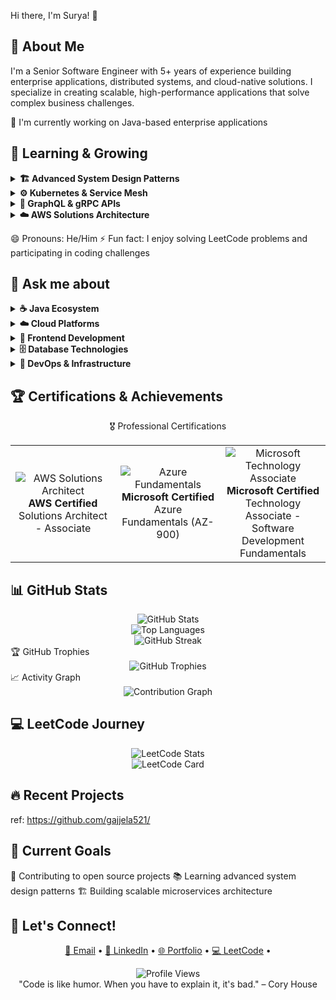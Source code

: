 Hi there, I'm Surya! 👋

## 🚀 About Me
I'm a Senior Software Engineer with 5+ years of experience building enterprise applications, distributed systems, and cloud-native solutions. I specialize in creating scalable, high-performance applications that solve complex business challenges.

🔭 I'm currently working on Java-based enterprise applications


## 🌱 Learning & Growing
<details>
<summary><b>🏗️ Advanced System Design Patterns</b></summary>
<br>
- Distributed systems architecture<br>
- Microservices communication patterns<br>
- Data consistency and CQRS<br>
- Event sourcing and saga patterns
</details>
<details>
<summary><b>⚙️ Kubernetes & Service Mesh</b></summary>
<br>
- Container orchestration at scale<br>
- Istio service mesh implementation<br>
- Traffic management and load balancing<br>
- Observability and monitoring
</details>
<details>
<summary><b>🔗 GraphQL & gRPC APIs</b></summary>
<br>
- GraphQL schema design and optimization<br>
- gRPC for high-performance communication<br>
- API gateway patterns<br>
- Real-time subscriptions
</details>
<details>
<summary><b>☁️ AWS Solutions Architecture</b></summary>
<br>
- Working toward Professional certification<br>
- Well-Architected Framework principles<br>
- Multi-region architectures<br>
- Cost optimization strategies
</details>


😄 Pronouns: He/Him
⚡ Fun fact: I enjoy solving LeetCode problems and participating in coding challenges

## 💬 Ask me about 

<details>
<summary><b>☕ Java Ecosystem</b></summary>
<br>
- Spring Boot, Spring Cloud, JPA/Hibernate<br>
- Maven/Gradle, JUnit/Mockito (92% test coverage)<br>
- Microservices architecture & design patterns
</details>
<details>
<summary><b>☁️ Cloud Platforms</b></summary>
<br>
- <b>AWS:</b> Lambda, EKS, DynamoDB, SNS/SQS, CloudWatch<br>
- <b>Azure:</b> AKS, App Services, Functions, VNets<br>
- Infrastructure as Code with Terraform
</details>
<details>
<summary><b>🎨 Frontend Development</b></summary>
<br>
- React, TypeScript, Next.js, Redux<br>
- Component optimization (38% response time improvement)<br>
- Modern CSS frameworks & responsive design
</details>
<details>
<summary><b>🗄️ Database Technologies</b></summary>
<br>
- PostgreSQL, MongoDB, MySQL, DynamoDB<br>
- Query optimization (70% execution time reduction)<br>
- Schema design & migration strategies
</details>
<details>
<summary><b>🔧 DevOps & Infrastructure</b></summary>
<br>
- Docker, Kubernetes, Jenkins, GitLab CI<br>
- Apache Kafka, message queuing<br>
- Monitoring & observability (78% downtime reduction)
</details>

## 🏆 Certifications & Achievements
<div align="center">
🎖️ Professional Certifications
<table>
<tr>
<td align="center" width="33%">
<img src="https://img.shields.io/badge/AWS-Solutions_Architect-FF9900?style=for-the-badge&logo=amazon-aws&logoColor=white" alt="AWS Solutions Architect"/>
<br><b>AWS Certified</b><br>Solutions Architect - Associate
</td>
<td align="center" width="33%">
<img src="https://img.shields.io/badge/Microsoft_Azure-Fundamentals-0089D0?style=for-the-badge&logo=microsoft-azure&logoColor=white" alt="Azure Fundamentals"/>
<br><b>Microsoft Certified</b><br>Azure Fundamentals (AZ-900)
</td>
<td align="center" width="33%">
<img src="https://img.shields.io/badge/Microsoft-Technology_Associate-5E5E5E?style=for-the-badge&logo=microsoft&logoColor=white" alt="Microsoft Technology Associate"/>
<br><b>Microsoft Certified</b><br>Technology Associate - Software Development Fundamentals
</td>
</tr>
</table>
</div>

 ## 📊 GitHub Stats
<div align="center">
  <img src="https://github-readme-stats.vercel.app/api?username=gajjela521&show_icons=true&theme=radical&hide_border=true" alt="GitHub Stats" />
</div>
<div align="center">
  <img src="https://github-readme-stats.vercel.app/api/top-langs/?username=gajjela521&layout=compact&theme=radical&hide_border=true" alt="Top Languages" />
</div>
<div align="center">
  <img src="https://github-readme-streak-stats.herokuapp.com/?user=gajjela521&theme=radical&hide_border=true" alt="GitHub Streak" />
</div>
🏆 GitHub Trophies
<div align="center">
  <img src="https://github-profile-trophy.vercel.app/?username=gajjela521&theme=radical&no-frame=true&no-bg=false&margin-w=4" alt="GitHub Trophies" />
</div>
📈 Activity Graph
<div align="center">
  <img src="https://github-readme-activity-graph.vercel.app/graph?username=gajjela521&theme=react-dark&hide_border=true" alt="Contribution Graph" />
</div>

## 💻 LeetCode Journey

<div align="center">
<img src="https://leetcode-stats-six.vercel.app/?username=gajjelasuryateja&theme=dark" alt="LeetCode Stats" />
</div>

<div align="center">
<img src="https://leetcard.jacoblin.cool/gajjelasuryateja?theme=dark&font=Karma&ext=heatmap" alt="LeetCode Card" />
</div>

 ## 🔥 Recent Projects
  ref: https://github.com/gajjela521/
  
 ## 🎯 Current Goals

🚀 Contributing to open source projects
📚 Learning advanced system design patterns
🏗️ Building scalable microservices architecture


##  🤝 Let's Connect!
<div align="center">

[📧 Email](mailto:gajjelasuryateja2021@gmail.com) • 
[💼 LinkedIn](https://www.linkedin.com/in/surya007-xyz/) • 
[🌐 Portfolio](https://gajjela521.github.io) • 
[💻 LeetCode](https://leetcode.com/u/gajjelasuryateja/)  • 

</div>
<div align="center">
  <img src="https://komarev.com/ghpvc/?username=gajjela521&color=blueviolet&style=flat-square&label=Profile+Views" alt="Profile Views" />
</div>
<div align="center">
"Code is like humor. When you have to explain it, it's bad." – Cory House
</div>
